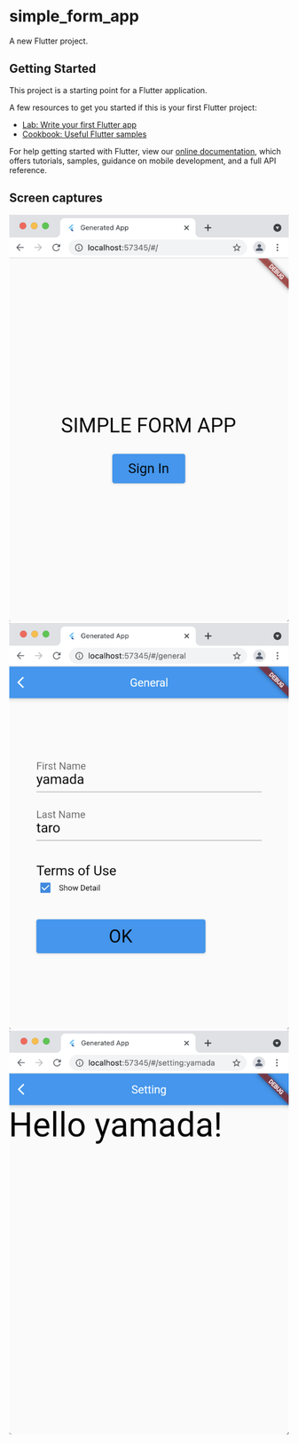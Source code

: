 # simple_form_app

A new Flutter project.

## Getting Started

This project is a starting point for a Flutter application.

A few resources to get you started if this is your first Flutter project:

- [Lab: Write your first Flutter app](https://flutter.dev/docs/get-started/codelab)
- [Cookbook: Useful Flutter samples](https://flutter.dev/docs/cookbook)

For help getting started with Flutter, view our
[online documentation](https://flutter.dev/docs), which offers tutorials,
samples, guidance on mobile development, and a full API reference.

## Screen captures
![screen 1](https://raw.githubusercontent.com/kappa-lab/simple_form_app/main/docs/img1.png "screen1")
![screen 2](https://raw.githubusercontent.com/kappa-lab/simple_form_app/main/docs/img2.png "screen2")
![screen 3](https://raw.githubusercontent.com/kappa-lab/simple_form_app/main/docs/img3.png "screen3")
